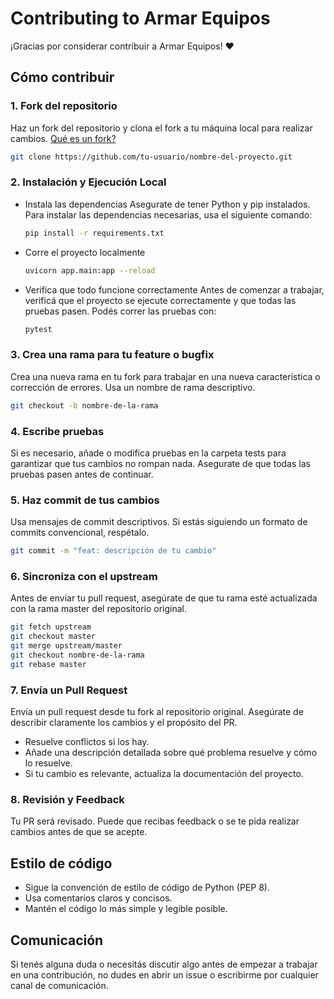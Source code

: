 # Contributing to Armar Equipos

¡Gracias por considerar contribuir a Armar Equipos! ❤️

## Cómo contribuir

### 1. Fork del repositorio  

Haz un fork del repositorio y clona el fork a tu máquina local para realizar cambios. [Qué es un fork?](https://docs.github.com/en/pull-requests/collaborating-with-pull-requests/working-with-forks/fork-a-repo)

```bash
git clone https://github.com/tu-usuario/nombre-del-proyecto.git
```

### 2. Instalación y Ejecución Local

- Instala las dependencias
  Asegurate de tener Python y pip instalados. Para instalar las dependencias necesarias, usa el siguiente comando:
  ```bash
  pip install -r requirements.txt
  ```
- Corre el proyecto localmente
  ```bash
  uvicorn app.main:app --reload
  ```
- Verifica que todo funcione correctamente
  Antes de comenzar a trabajar, verificá que el proyecto se ejecute correctamente y que todas las pruebas pasen. Podés correr las pruebas con:
    ```bash
    pytest
    ```

### 3. Crea una rama para tu feature o bugfix
    
Crea una nueva rama en tu fork para trabajar en una nueva característica o corrección de errores. Usa un nombre de rama descriptivo.

```bash
git checkout -b nombre-de-la-rama
```

### 4. Escribe pruebas

Si es necesario, añade o modifica pruebas en la carpeta tests para garantizar que tus cambios no rompan nada. Asegurate de que todas las pruebas pasen antes de continuar.

### 5. Haz commit de tus cambios

Usa mensajes de commit descriptivos. Si estás siguiendo un formato de commits convencional, respétalo.

```bash
git commit -m "feat: descripción de tu cambio"
```

### 6. Sincroniza con el upstream

Antes de enviar tu pull request, asegúrate de que tu rama esté actualizada con la rama master del repositorio original.
```bash
git fetch upstream
git checkout master
git merge upstream/master
git checkout nombre-de-la-rama
git rebase master
```

### 7. Envía un Pull Request

Envía un pull request desde tu fork al repositorio original. Asegúrate de describir claramente los cambios y el propósito del PR. 
- Resuelve conflictos si los hay.
- Añade una descripción detallada sobre qué problema resuelve y cómo lo resuelve.
- Si tu cambio es relevante, actualiza la documentación del proyecto.

### 8. Revisión y Feedback
Tu PR será revisado. Puede que recibas feedback o se te pida realizar cambios antes de que se acepte.

## Estilo de código
- Sigue la convención de estilo de código de Python (PEP 8).
- Usa comentarios claros y concisos.
- Mantén el código lo más simple y legible posible.

## Comunicación
Si tenés alguna duda o necesitás discutir algo antes de empezar a trabajar en una contribución, no dudes en abrir un issue o escribirme por cualquier canal de comunicación.
